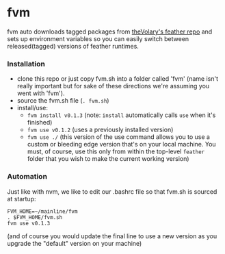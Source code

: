 fvm
===

fvm auto downloads tagged packages from [theVolary's feather repo](https://github.com/theVolary/feather) and sets up environment variables so you can easily switch between released(tagged) versions of feather runtimes.

### Installation
- clone this repo or just copy fvm.sh into a folder called 'fvm' (name isn't really important but for sake of these directions we're assuming you went with 'fvm').
- source the fvm.sh file (`. fvm.sh`)
- install/use:
  - `fvm install v0.1.3` (note: `install` automatically calls `use` when it's finished)
  - `fvm use v0.1.2` (uses a previously installed version)
  - `fvm use ./` (this version of the use command allows you to use a custom or bleeding edge version that's on your local machine. You must, of course, use this only from within the top-level `feather` folder that you wish to make the current working version)

### Automation
Just like with nvm, we like to edit our .bashrc file so that fvm.sh is sourced at startup:
    
    FVM_HOME=~/mainline/fvm
    . $FVM_HOME/fvm.sh
    fvm use v0.1.3
   
(and of course you would update the final line to use a new version as you upgrade the "default" version on your machine)